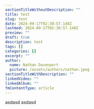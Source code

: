 ```yaml
---
sectionTitleWithoutDescription: ""
title: test
slug: test
date: 2024-09-17T02:30:57.148Z
lastmod: 2024-09-17T02:30:57.148Z
preview: ""
draft: true
description: test
tags: []
categories: []
excerpt: ""
author:
  name: Nathan Davenport
  picture: /assets/authors/nathan.jpeg
sectionTitleWithDescription: ""
linkedVideo: ""
linkedAlbum: ""
fmContentType: article
---
```


asdasd
asdasd
